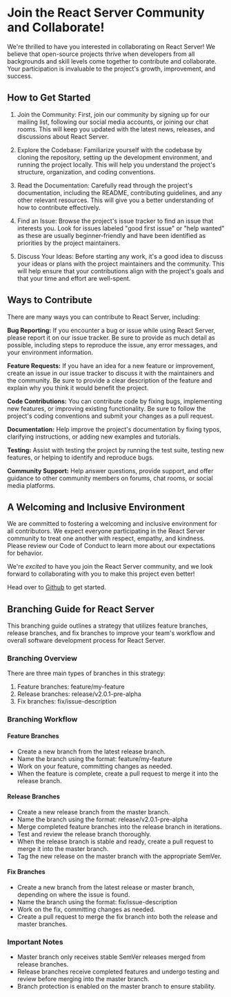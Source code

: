 # Join the React Server Community and Collaborate!
We're thrilled to have you interested in collaborating on React Server! We believe that open-source projects thrive when developers from all backgrounds and skill levels come together to contribute and collaborate. Your participation is invaluable to the project's growth, improvement, and success.

## How to Get Started
1. Join the Community: First, join our community by signing up for our mailing list, following our social media accounts, or joining our chat rooms. This will keep you updated with the latest news, releases, and discussions about React Server.

2. Explore the Codebase: Familiarize yourself with the codebase by cloning the repository, setting up the development environment, and running the project locally. This will help you understand the project's structure, organization, and coding conventions.

3. Read the Documentation: Carefully read through the project's documentation, including the README, contributing guidelines, and any other relevant resources. This will give you a better understanding of how to contribute effectively.

4. Find an Issue: Browse the project's issue tracker to find an issue that interests you. Look for issues labeled "good first issue" or "help wanted" as these are usually beginner-friendly and have been identified as priorities by the project maintainers.

5. Discuss Your Ideas: Before starting any work, it's a good idea to discuss your ideas or plans with the project maintainers and the community. This will help ensure that your contributions align with the project's goals and that your time and effort are well-spent.

## Ways to Contribute
There are many ways you can contribute to React Server, including:

**Bug Reporting:** If you encounter a bug or issue while using React Server, please report it on our issue tracker. Be sure to provide as much detail as possible, including steps to reproduce the issue, any error messages, and your environment information.

**Feature Requests:** If you have an idea for a new feature or improvement, create an issue in our issue tracker to discuss it with the maintainers and the community. Be sure to provide a clear description of the feature and explain why you think it would benefit the project.

**Code Contributions:** You can contribute code by fixing bugs, implementing new features, or improving existing functionality. Be sure to follow the project's coding conventions and submit your changes as a pull request.

**Documentation:** Help improve the project's documentation by fixing typos, clarifying instructions, or adding new examples and tutorials.

**Testing:** Assist with testing the project by running the test suite, testing new features, or helping to identify and reproduce bugs.

**Community Support:** Help answer questions, provide support, and offer guidance to other community members on forums, chat rooms, or social media platforms.

## A Welcoming and Inclusive Environment
We are committed to fostering a welcoming and inclusive environment for all contributors. We expect everyone participating in the React Server community to treat one another with respect, empathy, and kindness. Please review our Code of Conduct to learn more about our expectations for behavior.

We're *excited* to have you join the React Server community, and we look forward to collaborating with you to make this project even better!

Head over to [Github](https://github.com/state-less/react-server) to get started.

## Branching Guide for React Server

This branching guide outlines a strategy that utilizes feature branches, release branches, and fix branches to improve your team's workflow and overall software development process for React Server.

### Branching Overview

There are three main types of branches in this strategy:

1. Feature branches: feature/my-feature
2. Release branches: release/v2.0.1-pre-alpha
3. Fix branches: fix/issue-description

### Branching Workflow

#### Feature Branches

- Create a new branch from the latest release branch.
- Name the branch using the format: feature/my-feature
- Work on your feature, committing changes as needed.
- When the feature is complete, create a pull request to merge it into the release branch.

#### Release Branches

- Create a new release branch from the master branch.
- Name the branch using the format: release/v2.0.1-pre-alpha
- Merge completed feature branches into the release branch in iterations.
- Test and review the release branch thoroughly.
- When the release branch is stable and ready, create a pull request to merge it into the master branch.
- Tag the new release on the master branch with the appropriate SemVer.

#### Fix Branches

- Create a new branch from the latest release or master branch, depending on where the issue is found.
- Name the branch using the format: fix/issue-description
- Work on the fix, committing changes as needed.
- Create a pull request to merge the fix branch into both the release and master branches.

### Important Notes

- Master branch only receives stable SemVer releases merged from release branches.
- Release branches receive completed features and undergo testing and review before merging into the master branch.
- Branch protection is enabled on the master branch to ensure stability.